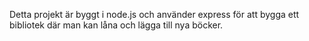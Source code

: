 Detta projekt är byggt i node.js och använder express för att bygga ett bibliotek där man kan låna och lägga till nya böcker.
